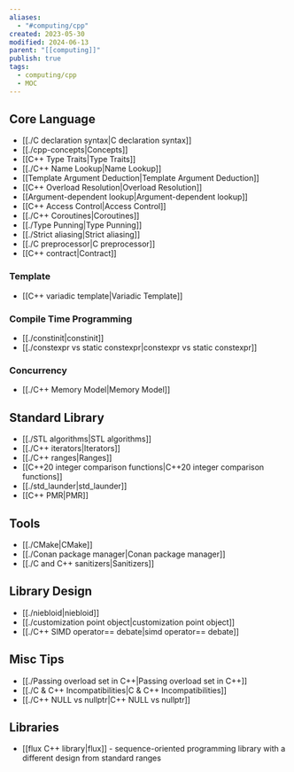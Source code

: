 ```yaml
---
aliases:
  - "#computing/cpp"
created: 2023-05-30
modified: 2024-06-13
parent: "[[computing]]"
publish: true
tags:
  - computing/cpp
  - MOC
---
```

## Core Language
- [[./C declaration syntax|C declaration syntax]]
- [[./cpp-concepts|Concepts]]
- [[C++ Type Traits|Type Traits]]
- [[./C++ Name Lookup|Name Lookup]]
- [[Template Argument Deduction|Template Argument Deduction]]
- [[C++ Overload Resolution|Overload Resolution]]
- [[Argument-dependent lookup|Argument-dependent lookup]]
- [[C++ Access Control|Access Control]]
- [[./C++ Coroutines|Coroutines]]
- [[./Type Punning|Type Punning]]
- [[./Strict aliasing|Strict aliasing]]
- [[./C preprocessor|C preprocessor]]
- [[C++ contract|Contract]]

### Template
- [[C++ variadic template|Variadic Template]]

### Compile Time Programming
- [[./constinit|constinit]]
- [[./constexpr vs static constexpr|constexpr vs static constexpr]]

### Concurrency
- [[./C++ Memory Model|Memory Model]]

## Standard Library
- [[./STL algorithms|STL algorithms]]
- [[./C++ iterators|Iterators]]
- [[./C++ ranges|Ranges]]
- [[C++20 integer comparison functions|C++20 integer comparison functions]]
- [[./std_launder|std_launder]]
- [[C++ PMR|PMR]]

## Tools
- [[./CMake|CMake]]
- [[./Conan package manager|Conan package manager]]
- [[./C and C++ sanitizers|Sanitizers]]

## Library Design
- [[./niebloid|niebloid]]
- [[./customization point object|customization point object]]
- [[./C++ SIMD operator== debate|simd operator== debate]]

## Misc Tips
- [[./Passing overload set in C++|Passing overload set in C++]]
- [[./C & C++ Incompatibilities|C & C++ Incompatibilities]]
- [[./C++ NULL vs nullptr|C++ NULL vs nullptr]]

## Libraries
- [[flux C++ library|flux]] - sequence-oriented programming library with a different design from standard ranges